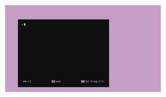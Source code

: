 <h1 align="center">
    <a href="https://github.com/voidz7/dotfiles">
        <img alt="scrot" src="https://raw.githubusercontent.com/voidz7/dotfiles/master/rice.png" width="960">
    </a>
    <br>
</h1>

